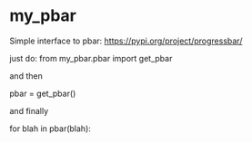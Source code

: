 # my_pbar
Simple interface to pbar: https://pypi.org/project/progressbar/

just do:
from my_pbar.pbar import get_pbar

and then 

pbar = get_pbar()

and finally

for blah in pbar(blah):
